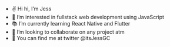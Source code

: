 - ✌ Hi hi, I’m Jess
- 👀 I’m interested in fullstack web development using JavaScript
- 📚 I’m currently learning React Native and Flutter
- 📌 I’m looking to collaborate on any project atm
- 🚀 You can find me at twitter @itsJessGC

<!---
itsJessGC/itsJessGC is a ✨ special ✨ repository because its `README.md` (this file) appears on your GitHub profile.
You can click the Preview link to take a look at your changes.
--->
